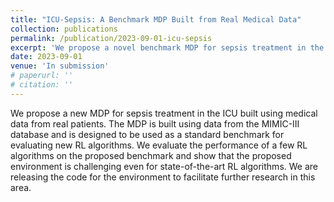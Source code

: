 ```yaml
---
title: "ICU-Sepsis: A Benchmark MDP Built from Real Medical Data"
collection: publications
permalink: /publication/2023-09-01-icu-sepsis
excerpt: 'We propose a novel benchmark MDP for sepsis treatment in the ICU built using medical data from real patients.'
date: 2023-09-01
venue: 'In submission'
# paperurl: ''
# citation: ''
---
```


We propose a new MDP for sepsis treatment in the ICU built using medical data from real patients. The MDP is built using data from the MIMIC-III database and is designed to be used as a standard benchmark for evaluating new RL algorithms. We evaluate the performance of a few RL algorithms on the proposed benchmark and show that the proposed environment is challenging even for state-of-the-art RL algorithms. We are releasing the code for the environment to facilitate further research in this area.